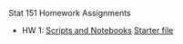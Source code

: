 
Stat 151 Homework Assignments

- HW 1: [Scripts and Notebooks](1-scripts-notebooks.html) [Starter file](1-scripts-notebooks.qmd)
